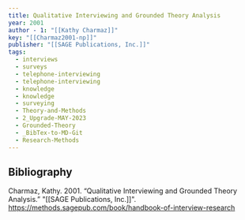 ```yaml
---
title: Qualitative Interviewing and Grounded Theory Analysis
year: 2001
author - 1: "[[Kathy Charmaz]]"
key: "[[Charmaz2001-np]]"
publisher: "[[SAGE Publications, Inc.]]"
tags:
  - interviews
  - surveys
  - telephone-interviewing
  - telephone-interviewing
  - knowledge
  - knowledge
  - surveying
  - Theory-and-Methods
  - 2_Upgrade-MAY-2023
  - Grounded-Theory
  - _BibTex-to-MD-Git
  - Research-Methods
---
```


## Bibliography
Charmaz, Kathy. 2001. “Qualitative Interviewing and Grounded Theory Analysis.” "[[SAGE Publications, Inc.]]". https://methods.sagepub.com/book/handbook-of-interview-research